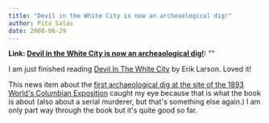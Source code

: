```yaml
---
title: "Devil in the White City is now an archeaological dig!"
author: Pito Salas
date: 2008-06-29
---
```


**Link: [Devil in the White City is now an archeaological dig!](None):** ""



I am just finished reading [Devil In The White
City](<http://www.amazon.com/Devil-White-City-Madness-Changed/dp/0375725601>)
by Erik Larson. Loved it!

This news item about the [first archaeological dig at the site of the 1893
World's Columbian Exposition](<http://www.physorg.com/news130431733.html>)
caught my eye because that is what the book is about (also about a serial
murderer, but that's something else again.) I am only part way through the
book but it's quite good so far.


